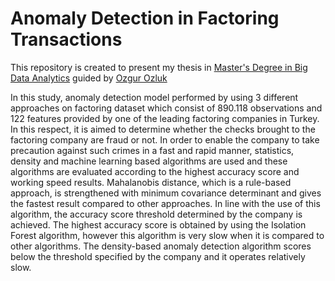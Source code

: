 # Anomaly Detection in Factoring Transactions

This repository is created to present my thesis in [Master's Degree in Big Data Analytics](https://bda.mef.edu.tr/en#gsc.tab=0) guided by [Ozgur Ozluk](https://www.linkedin.com/in/ozgur-ozluk-30931b)

In this study, anomaly detection model performed by using 3 different approaches on factoring dataset which consist of 890.118 observations and 122 features provided by one of the leading factoring companies in Turkey. In this respect, it is aimed to determine whether the checks brought to the factoring company are fraud or not. In order to enable the company to take precaution against such crimes in a fast and rapid manner, statistics, density and machine learning based algorithms are used and these algorithms are evaluated according to the highest accuracy score and working speed results. Mahalanobis distance, which is a rule-based approach, is strengthened with minimum covariance determinant and gives the fastest result compared to other approaches. In line with the use of this algorithm, the accuracy score threshold determined by the company is achieved. The highest accuracy score is obtained by using the Isolation Forest algorithm, however this algorithm is very slow when it is compared to other algorithms. The density-based anomaly detection algorithm scores below the threshold specified by the company and it operates relatively slow.
